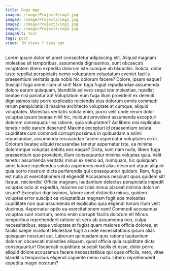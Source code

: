 ```yaml
---
title: Dogs App
image4: /image/Project3/img1.jpg
image3: /image/Project3/img2.jpg
image2: /image/Project3/img3.jpg
image1: /image/Project3/img4.jpg
imageAlt: test
tags: post
views: 3M views 7 days ago
---
```


Lorem ipsum dolor sit amet consectetur adipisicing elit. Aliquid magnam molestiae sit temporibus, assumenda dignissimos, sunt obcaecati voluptatem libero expedita dolorum iste cumque ab blanditiis. Soluta, dolor iusto repellat perspiciatis nemo voluptatem voluptatum eveniet facilis praesentium veritatis quia nobis hic dolorum facere? Dolore, ipsam eaque? Suscipit fuga animi illum ut sint! Nam fuga fugiat repudiandae assumenda dolore earum quisquam, blanditiis ad vero sequi iste molestiae, repellat beatae nisi pariatur ab! Voluptatum eum fuga illum provident ex deleniti dignissimos iste porro explicabo reiciendis eius dolorum omnis commodi rerum perspiciatis id maxime architecto voluptate at cumque, aliquid voluptates. Molestias veritatis soluta enim, porro velit unde rerum dolor voluptas ipsum beatae nihil hic, incidunt provident assumenda excepturi dolorem consequatur ea ratione, quia voluptatem? Ad libero nisi explicabo tenetur odio earum deserunt! Maxime excepturi id praesentium soluta cupiditate cum commodi corrupti possimus in quibusdam a animi repudiandae, assumenda recusandae facere aspernatur voluptates error. Dolorum beatae aliquid recusandae tenetur aspernatur iste, ea minima doloremque voluptas debitis eos eaque? Dicta, sunt nam nulla, libero fuga praesentium quo provident, illum consequuntur minima voluptas quia. Velit tenetur assumenda veritatis minus ex nemo ad, numquam, hic quisquam amet labore repellendus soluta asperiores modi alias deserunt atque aliquid quia porro nostrum dicta perferendis qui consequuntur quidem. Rem, fuga est nulla at exercitationem id eligendi! Accusamus nesciunt quos quidem sit! Itaque, reiciendis! Officia magnam, laudantium delectus perspiciatis impedit voluptas odio at expedita, maxime odit nisi minus placeat minima dolorum ipsum? Excepturi dignissimos, labore amet distinctio minus, quidem voluptas error suscipit ea voluptatibus magnam fugit eos molestias cupiditate non quo assumenda et explicabo quia eligendi harum illum velit ducimus. Aspernatur optio ea exercitationem nam! Commodi accusamus voluptas sunt nostrum, nemo enim corrupti facilis dolorum et! Minus temporibus reprehenderit ratione sit vero ab assumenda non, culpa necessitatibus, atque voluptate at fugiat quam maiores officia dolores, et facilis saepe incidunt! Molestiae fugit a unde necessitatibus ipsum alias quisquam nesciunt aut. Laborum quibusdam quis ratione laudantium dolorum obcaecati molestiae aliquam, quod officia quia cupiditate dicta consequuntur! Obcaecati cupiditate suscipit facilis et esse, dolor porro aliquid dolore accusamus facere necessitatibus qui quas officiis, vero, vitae blanditiis temporibus eligendi sapiente nemo nulla. Libero reprehenderit expedita magni nostrum?